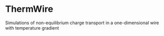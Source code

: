 ThermWire
=========

Simulations of non-equilibrium charge transport in a one-dimensional wire with temperature gradient
